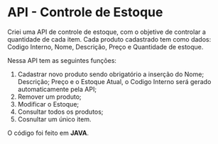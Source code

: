 # API - Controle de Estoque

Criei uma API de controle de estoque, com o objetive de controlar a quantidade de cada item.
Cada produto cadastrado tem como dados: Codigo Interno, Nome, Descrição, Preço e Quantidade de estoque.

Nessa API tem as seguintes funções:
1. Cadastrar novo produto sendo obrigatório a inserção do Nome; Descrição; Preço e o Estoque Atual, o Codigo Interno será gerado automaticamente pela API;
2. Remover um produto;
3. Modificar o Estoque;
4. Consultar todos os produtos;
5. Cosnultar um único item.

O código foi feito em **JAVA**.

